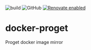 ![build](https://github.com/visualon/docker-proget/actions/workflows/build.yml/badge.svg)
![GitHub](https://img.shields.io/github/license/visualon/docker-proget)
[![Renovate enabled](https://img.shields.io/badge/renovate-enabled-brightgreen.svg)](https://renovatebot.com/)

# docker-proget

Proget docker image mirror
